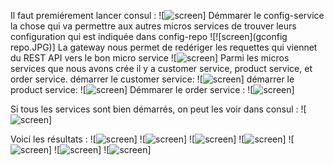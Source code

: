 Il faut premiérement lancer consul :
![![screen](1.JPG)]
Démmarer le config-service la chose qui va permettre aux autres micros services de trouver leurs configuration qui est indiquée dans config-repo
![![screen](gconfig repo.JPG)]
La gateway nous permet de redériger les requettes qui viennet du REST API vers le bon micro service
![![screen](gateway.JPG)]
Parmi les micros services que nous avons crée il y a customer service, product service, et order service.
démarrer le customer service:
![![screen](customer.JPG)]
démarrer le product service:
![![screen](inventory.JPG)]
Démmarer le order service :
![![screen](order-service.JPG)]

Si tous les services sont bien démarrés, on peut les voir dans consul :
![![screen](consul.JPG)]

Voici les résultats :
![![screen](resultat.JPG)]
![![screen](orders.JPG)]
![![screen](orders2.JPG)]
![![screen](projection.JPG)]
![![screen](projection2.JPG)]
![![screen](projection3.JPG)]
![![screen](product1.JPG)]


